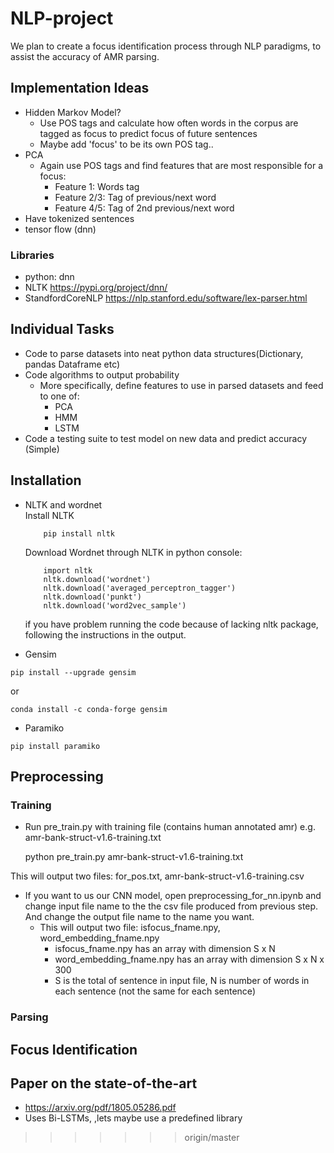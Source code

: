 # NLP-project

We plan to create a focus identification process through NLP paradigms, to assist the accuracy of AMR parsing.

## Implementation Ideas

* Hidden Markov Model?
  * Use POS tags and calculate how often words in the corpus are tagged as focus to predict focus of future sentences
  * Maybe add 'focus' to be its own POS tag..
* PCA
  * Again use POS tags and find features that are most responsible for a focus: 
    * Feature 1: Words tag
	* Feature 2/3: Tag of previous/next word
    * Feature 4/5: Tag of 2nd previous/next word
* Have tokenized sentences
* tensor flow (dnn)
### Libraries
* python: dnn
* NLTK
https://pypi.org/project/dnn/
* StandfordCoreNLP
https://nlp.stanford.edu/software/lex-parser.html


## Individual Tasks
* Code to parse datasets into neat python data structures(Dictionary, pandas Dataframe etc)
* Code algorithms to output probability
  * More specifically, define features to use in parsed datasets and feed to one of:
    * PCA
	* HMM
	* LSTM
* Code a testing suite to test model on new data and predict accuracy (Simple)

## Installation
* NLTK and wordnet  
Install NLTK
	```
    	pip install nltk
	```  
	Download Wordnet through NLTK in python console:
	```
	    import nltk
	    nltk.download('wordnet')
	    nltk.download('averaged_perceptron_tagger')
	    nltk.download('punkt')
	    nltk.download('word2vec_sample')
	```
	if you have problem running the code because of lacking nltk package, following the instructions in the output.

* Gensim
```
pip install --upgrade gensim
```
or
```
conda install -c conda-forge gensim
```
* Paramiko
```
pip install paramiko
```

## Preprocessing 
### Training
* Run pre_train.py with training file (contains human annotated amr) e.g. amr-bank-struct-v1.6-training.txt

    python pre_train.py amr-bank-struct-v1.6-training.txt
	
This will output two files: for_pos.txt, amr-bank-struct-v1.6-training.csv

* If you want to us our CNN model, open preprocessing_for_nn.ipynb and change input file name to the the csv file produced from previous step. And change the output file name to the name you want.  
	* This will output two file: isfocus_fname.npy, word_embedding_fname.npy  
		* isfocus_fname.npy has an array with dimension S x N  
		* word_embedding_fname.npy has an array with dimension S x N x 300  
		* S is the total of sentence in input file, N is number of words in each sentence (not the same for each sentence)

### Parsing



## Focus Identification

## Paper on the state-of-the-art
* https://arxiv.org/pdf/1805.05286.pdf
* Uses Bi-LSTMs, ,lets maybe use a predefined library
>>>>>>> origin/master
